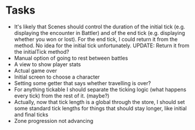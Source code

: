 # Tasks
* It's likely that Scenes should control the duration of the initial tick (e.g. displaying the encounter in Battler) and of the end tick (e.g. displaying whether you won or lost). For the end tick, I could return it from the method. No idea for the initial tick unfortunately. UPDATE: Return it from the initialTick method?
* Manual option of going to rest between battles
* A view to show player stats
* Actual game over
* Initial screen to choose a character
* Setting some getter that says whether travelling is over?
* For anything tickable I should separate the ticking logic (what happens every tick) from the rest of it. (maybe?)
* Actually, now that tick length is a global through the store, I should set some standard tick lengths for things that should stay longer, like initial and final ticks
* Zone progression not advancing
